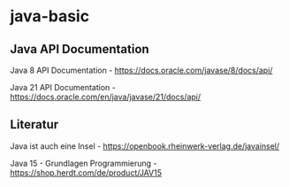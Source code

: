 # java-basic

## Java API Documentation

Java 8 API Documentation - https://docs.oracle.com/javase/8/docs/api/

Java 21 API Documentation - https://docs.oracle.com/en/java/javase/21/docs/api/

## Literatur

Java ist auch eine Insel - https://openbook.rheinwerk-verlag.de/javainsel/

Java 15 - Grundlagen Programmierung - https://shop.herdt.com/de/product/JAV15
